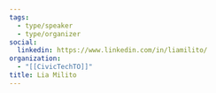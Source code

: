 ```yaml
---
tags:
  - type/speaker
  - type/organizer
social:
  linkedin: https://www.linkedin.com/in/liamilito/
organization:
  - "[[CivicTechTO]]"
title: Lia Milito
---
```

